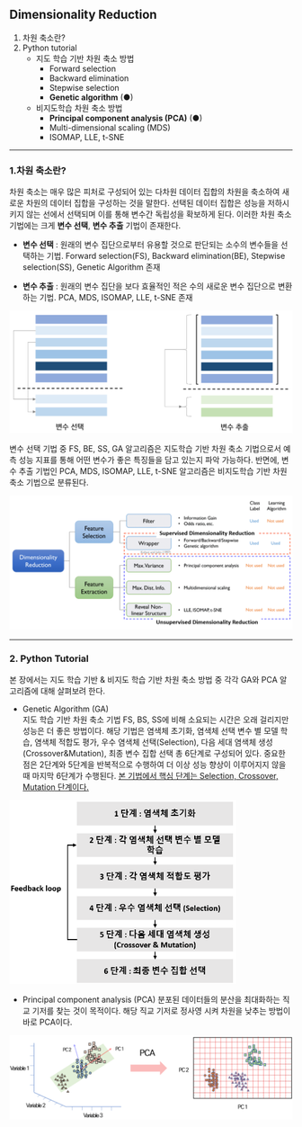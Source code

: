 ## Dimensionality Reduction 



1. 차원 축소란?
2. Python tutorial 
    * 지도 학습 기반 차원 축소 방법 
        - Forward selection
        - Backward elimination 
        - Stepwise selection
        - **Genetic algorithm** (●)
    * 비지도학습 차원 축소 방법 
        - **Principal component analysis (PCA)** (●)
        - Multi-dimensional scaling (MDS)
        - ISOMAP, LLE, t-SNE 

---

### 1.차원 축소란? 

차원 축소는 매우 많은 피처로 구성되어 있는 다차원 데이터 집합의 차원을 축소하여 새로운 차원의 데이터 집합을 구성하는 것을 말한다. 선택된 데이터 집합은 성능을 저하시키지 않는 선에서 선택되며 이를 통해 변수간 독립성을 확보하게 된다. 이러한 차원 축소 기법에는 크게 **변수 선택**, **변수 추출** 기법이 존재한다.

* **변수 선택** : 원래의 변수 집단으로부터 유용할 것으로 판단되는 소수의 변수들을 선택하는 기법. Forward selection(FS), Backward elimination(BE), Stepwise selection(SS), Genetic Algorithm 존재 

* **변수 추출** : 원래의 변수 집단을 보다 효율적인 적은 수의 새로운 변수 집단으로 변환하는 기법. PCA, MDS, ISOMAP, LLE, t-SNE 존재

![Feature_extraction&selection](./image/dimensionality_reduction.png)

변수 선택 기법 중 FS, BE, SS, GA 알고리즘은 지도학습 기반 차원 축소 기법으로서 예측 성능 지표를 통해 어떤 변수가 좋은 특징들을 담고 있는지 파악 가능하다. 반면에, 변수 추출 기법인 PCA, MDS, ISOMAP, LLE, t-SNE 알고리즘은 비지도학습 기반 차원 축소 기법으로 분류된다.

![Feature_extraction&selection2](./image/DR2.png)

---
### 2. Python Tutorial 

본 장에서는 지도 학습 기반 & 비지도 학습 기반 차원 축소 방법 중 각각 GA와 PCA 알고리즘에 대해 살펴보려 한다. 

* Genetic Algorithm (GA)  
지도 학습 기반 차원 축소 기법 FS, BS, SS에 비해 소요되는 시간은 오래 걸리지만 성능은 더 좋은 방법이다. 해당 기법은 염색체 초기화, 염색체 선택 변수 별 모델 학습, 염색체 적합도 평가, 우수 염색체 선택(Selection), 다음 세대 염색체 생성(Crossover&Mutation), 최종 변수 집합 선택 총 6단계로 구성되어 있다. 중요한 점은 2단계와 5단계을 반복적으로 수행하여 더 이상 성능 향상이 이루어지지 않을 때 마지막 6단계가 수행된다. <u>본 기법에서 핵심 단계는 Selection, Crossover, Mutation 단계이다.</u> 

<img src="./image/GA.png" width='80%' height='80%'>


* Principal component analysis (PCA)
분포된 데이터들의 분산을 최대화하는 직교 기저를 찾는 것이 목적이다. 해당 직교 기저로 정사영 시켜 차원을 낮추는 방법이 바로 PCA이다. 

![Feature_extraction&selection2](./image/PCA.png)
